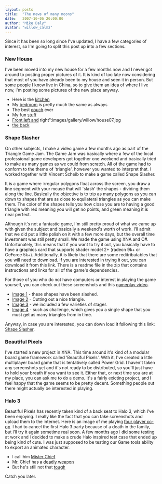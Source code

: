 ```yaml
---
layout: posts
title:  "The news of many moons"
date:   2007-10-06 20:00:00
author: "Mike Daly"
avatar: "willow_calm2"
---
```

Since it has been so long since I've updated, I have a few categories of interest, so I'm going to split this post up into a few sections.



### New House

I've been moved into my new house for a few months now and I never got around to posting proper pictures of it. It is kind of too late now considering that most of you have already been to my house and seen it in person. But some people I know live in China, so to give them an idea of where I live now, I'm posting some pictures of the new place anyway.

* Here is the [kitchen](images/gallery/willow/house02.jpg)
* My [bedroom](images/gallery/willow/house01.jpg) is pretty much the same as always
* The best [couch](images/gallery/willow/house04.jpg) ever
* My fun [stuff](images/gallery/willow/house05.jpg)
* [Front left and](images/gallery/willow/house06.jpg"front) right":images/gallery/willow/house07.jpg
* [the back](images/gallery/willow/house08.jpg)

### Shape Slasher

On other subjects, I make a video game a few months ago as part of the Triangle Game Jam. The Game Jam was basically where a few of the local professional game developers got together one weekend and basically tried to make as many games as we could from scratch. All of the game had to conform to the theme of 'triangle', however you wanted to interpret that. I worked together with Vincent Scheib to make a game called Shape Slasher.

 It is a game where irregular polygons float across the screen, you draw a line segment with your mouse that will 'slash' the shapes - dividing them along the line. Basically the objective is to trip as many polygons as you can down to shapes that are as close to equilateral triangles as you can make them. The color of the shapes tells you how close you are to having a good triangle with red meaning you will get no points, and green meaning it is near perfect.

 Although it's not a fantastic game, I'm still pretty proud of what we came up with given the subject and basically a weekend's worth of work. I'll admit that we did put a little polish on it with a few more days, but the overall time investment was still pretty small. We made the game using XNA and C#. Unfortunately, this means that if you want to try it out, you basically have to have a graphics card that supports shader model 2+ (radeon 9k+ or GeForce 5k+). Additionally, it is likely that there are some reditributables that you will need to download. If you are interested in trying it out, you can download it from this link. There is a readme file in the zip that contains instructions and links for all of the game's dependencies.

 For those of you who do not have computers or interest in playing the game yourself, you can check out these screenshots and this [gameplay video](/classic/filespace/willow/shapeslashervideo.wmv).

* [Image 1](images/gallery/willow/game%20dev/slasher01.jpg) - these shapes have been slashed.
* [Image 2](images/gallery/willow/game%20dev/slasher02.jpg) - Cutting out a nice triangle.
* [Image 3](images/gallery/willow/game%20dev/slasher03.jpg) - we included a few varieties of stages
* [Image 4](images/gallery/willow/game%20dev/slasher04.jpg) - such as challenge, which gives you a single shape that you must get as many triangles from in time.

Anyway, in case you are interested, you can down load it following this link: [Shape Slasher](/classic/filespace/willow/shapeslasher_refined.zip).

### Beautiful Pixels

I've started a new project in XNA. This time around it's kind of a modular board game framework called 'Beautiful Pixels'. With it, I've created a little multiplayer board game that is tentatively called Power Grid. I haven't taken any screenshots yet and it's not ready to be distributed, so you'll just have to hold your breath if you want to see it. Either that, or next time you are at my place, you can ask me to do a demo. It's a fairly exicting project, and I feel happy that the game seems to be pretty decent. Something people out there might actually be interested in playing.

### Halo 3

Beautiful Pixels has recently taken kind of a back seat to Halo 3, which I've been enjoying. I really like the fact that you can take screenshots and upload them to the internet. Here is an image of me playing [four player co-op](images/gallery/willow/halo3coop.jpg). I had to cancel the first Halo 3 party because of a death in the family, but I'll try it again sometime real soon. A few months ago I did some testing at work and I decided to make a crude Halo inspired test case that ended up being kind of cute. I was just supposed to be testing our Game tools ability to export an animated character.

* I call him [Mister Chief](images/gallery/willow/game%20dev/mrchiefstanding.jpg)
* Mr. Chief has a [deadly weapon](images/gallery/willow/game%20dev/mrchiefshooting.jpg)
* But he's still not that [tough](images/gallery/willow/game%20dev/mrchiefscared.jpg)

Catch you later.

